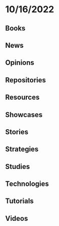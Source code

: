 # 10/16/2022

## Books

## News

## Opinions

## Repositories

## Resources

## Showcases

## Stories

## Strategies

## Studies

## Technologies

## Tutorials

## Videos

